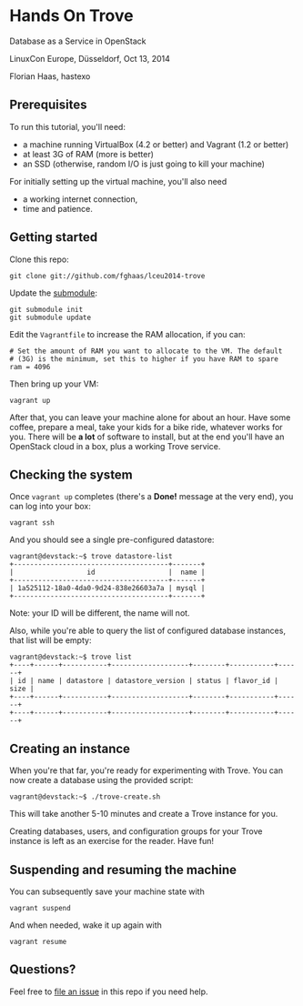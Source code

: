 # Hands On Trove
Database as a Service in OpenStack

LinuxCon Europe, Düsseldorf, Oct 13, 2014

Florian Haas, hastexo

## Prerequisites

To run this tutorial, you'll need:

* a machine running VirtualBox (4.2 or better) and Vagrant (1.2 or better)
* at least 3G of RAM (more is better)
* an SSD (otherwise, random I/O is just going to kill your machine)

For initially setting up the virtual machine, you'll also need

* a working internet connection,
* time and patience.

## Getting started

Clone this repo:

    git clone git://github.com/fghaas/lceu2014-trove

Update the [submodule](http://git-scm.com/book/en/Git-Tools-Submodules):

    git submodule init
    git submodule update

Edit the `Vagrantfile` to increase the RAM allocation, if you can:

    # Set the amount of RAM you want to allocate to the VM. The default
    # (3G) is the minimum, set this to higher if you have RAM to spare
    ram = 4096

Then bring up your VM:

    vagrant up

After that, you can leave your machine alone for about an hour. Have
some coffee, prepare a meal, take your kids for a bike ride, whatever
works for you. There will be **a lot** of software to install, but at
the end you'll have an OpenStack cloud in a box, plus a working Trove
service.

## Checking the system

Once `vagrant up` completes (there's a **Done!** message at the very
end), you can log into your box:

    vagrant ssh

And you should see a single pre-configured datastore:

    vagrant@devstack:~$ trove datastore-list
    +--------------------------------------+-------+
    |                  id                  |  name |
    +--------------------------------------+-------+
    | 1a525112-18a0-4da0-9d24-838e26603a7a | mysql |
    +--------------------------------------+-------+

Note: your ID will be different, the name will not.

Also, while you're able to query the list of configured database
instances, that list will be empty:

    vagrant@devstack:~$ trove list
    +----+------+-----------+-------------------+--------+-----------+------+
    | id | name | datastore | datastore_version | status | flavor_id | size |
    +----+------+-----------+-------------------+--------+-----------+------+
    +----+------+-----------+-------------------+--------+-----------+------+

## Creating an instance

When you're that far, you're ready for experimenting with Trove.
You can now create a database using the provided script:

    vagrant@devstack:~$ ./trove-create.sh

This will take another 5-10 minutes and create a Trove instance for
you.

Creating databases, users, and configuration groups for your Trove
instance is left as an exercise for the reader. Have fun!

## Suspending and resuming the machine

You can subsequently save your machine state with

    vagrant suspend

And when needed, wake it up again with

    vagrant resume

## Questions?

Feel free to
[file an issue](https://github.com/fghaas/lceu2014-trove/issues)
in this repo if you need help.
